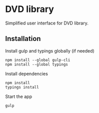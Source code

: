 # DVD library
Simplified user interface for DVD library.
## Installation

Install gulp and typings globally (if needed)
````
npm install --global gulp-cli
npm install --global typings
````

Install dependencies

````
npm install
typings install
````

Start the app
````
gulp
````